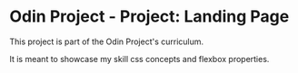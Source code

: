# Odin Project - Project: Landing Page
This project is part of the Odin Project's curriculum.

It is meant to showcase my skill css concepts and flexbox properties.
